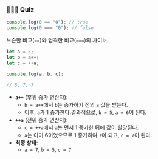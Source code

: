 ### 🙋🏻‍♀️ Quiz

```jsx
console.log(0 == "0"); // true
console.log(0 === "0"); // false
```

느슨한 비교(`==`)와 엄격한 비교(`===`)의 차이✨

```jsx
let a = 5;
let b = a++;
let c = ++a;

console.log(a, b, c);

// 5, 7, 7
```

- **`a++`** (후위 증가 연산자):
  - `b = a++`에서 `b`는 증가하기 전의 `a` 값을 받는다.
  - 이후, `a`가 1 증가한다.결과적으로, `b = 5`, `a = 6`이 된다.
- **`++a`** (전위 증가 연산자):
  - `c = ++a`에서 `a`는 먼저 1 증가한 뒤에 값이 할당된다.
  - `a`는 이미 6이었으므로 1 증가하여 `7`이 되고, `c = 7`이 된다.
- **최종 상태**:
  - `a = 7`, `b = 5`, `c = 7`

